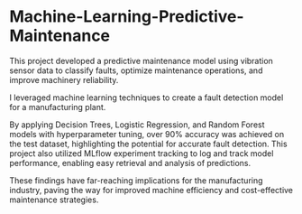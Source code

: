 # Machine-Learning-Predictive-Maintenance
This project developed a predictive maintenance model using vibration sensor data to classify faults, optimize maintenance operations, and improve machinery reliability. 

I leveraged machine learning techniques to create a fault detection model for a manufacturing plant. 

By applying Decision Trees, Logistic Regression, and Random Forest models with hyperparameter tuning, over 90% accuracy was achieved on the test dataset, highlighting the potential for accurate fault detection. This project also utilized MLflow experiment tracking to log and track model performance, enabling easy retrieval and analysis of predictions. 

These findings have far-reaching implications for the manufacturing industry, paving the way for improved machine efficiency and cost-effective maintenance strategies.
